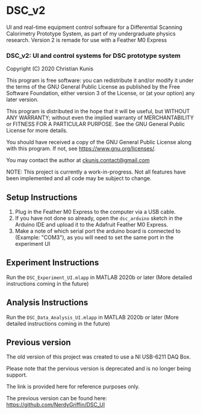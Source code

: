 # DSC_v2
UI and real-time equipment control software for a Differential Scanning Calorimetry Prototype System, as part of my undergraduate physics research.
Version 2 is remade for use with a Feather M0 Express

### DSC_v2: UI and control systems for DSC prototype system

Copyright (C) 2020 Christian Kunis

This program is free software: you can redistribute it and/or modify
it under the terms of the GNU General Public License as published by
the Free Software Foundation, either version 3 of the License, or
(at your option) any later version.

This program is distributed in the hope that it will be useful,
but WITHOUT ANY WARRANTY; without even the implied warranty of
MERCHANTABILITY or FITNESS FOR A PARTICULAR PURPOSE. See the
GNU General Public License for more details.

You should have received a copy of the GNU General Public License
along with this program. If not, see <https://www.gnu.org/licenses/>.

You may contact the author at ckunis.contact@gmail.com

NOTE: This project is currently a work-in-progress. Not all features have been implemented and all code may be subject to change.

## Setup Instructions

1. Plug in the Feather M0 Express to the computer via a USB cable.
2. If you have not done so already, open the `dsc_arduino` sketch in the Arduino IDE and upload it to the Adafruit Feather M0 Express.
3. Make a note of which serial port the arduino board is connected to (Example: "COM3"), as you will need to set the same port in the experiment UI

## Experiment Instructions

Run the `DSC_Experiment_UI.mlapp` in MATLAB 2020b or later
(More detailed instructions coming in the future)

## Analysis Instructions

Run the `DSC_Data_Analysis_UI.mlapp` in MATLAB 2020b or later
(More detailed instructions coming in the future)

## Previous version

The old version of this project was created to use a NI USB-6211 DAQ Box.

Please note that the pervious version is deprecated and is no longer being support.

The link is provided here for reference purposes only.

The previous version can be found here: https://github.com/NerdyGriffin/DSC_UI
